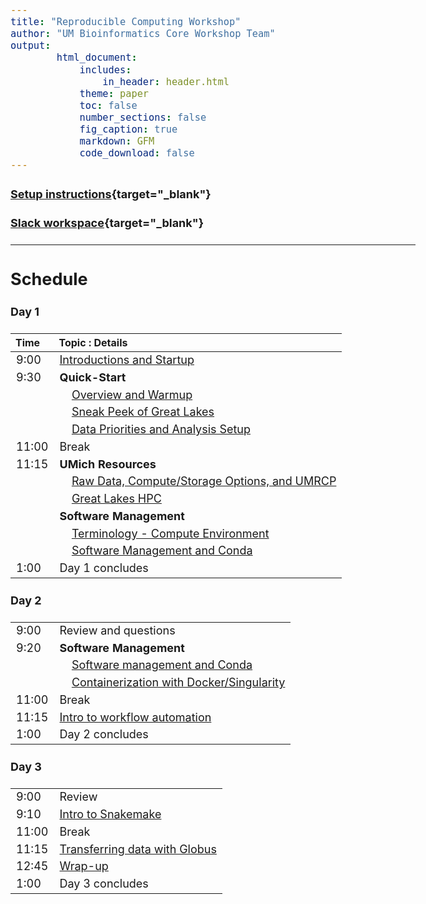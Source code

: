```yaml
---
title: "Reproducible Computing Workshop"
author: "UM Bioinformatics Core Workshop Team"
output:
        html_document:
            includes:
                in_header: header.html
            theme: paper
            toc: false
            number_sections: false
            fig_caption: true
            markdown: GFM
            code_download: false
---
```


<style type="text/css">

body, td {
   font-size: 18px;
}
</style>


#### [Setup instructions](workshop_setup/setup_instructions.html){target="_blank"}

#### [Slack workspace](https://umbioinfcoreworkshops.slack.com){target="_blank"}

---

## Schedule

#### Day 1
| Time | Topic : Details |
| :---  | :---- |
|  9:00 | [Introductions and Startup](intro.html) |
|  9:30 | **Quick-Start** |
|       | &nbsp;&nbsp;&nbsp;&nbsp;[Overview and Warmup](Module_overview_and_warmup.html) |
|       | &nbsp;&nbsp;&nbsp;&nbsp;[Sneak Peek of Great Lakes](Module_sneak_peek_great_lakes.html) |
|       | &nbsp;&nbsp;&nbsp;&nbsp;[Data Priorities and Analysis Setup](Module_data_priorities_analysis_setup.html) |
| 11:00 | Break |
| 11:15 | **UMich Resources** | 
|       | &nbsp;&nbsp;&nbsp;&nbsp;[Raw Data, Compute/Storage Options, and UMRCP](Module_storage_best_practices_UMRCP.html) |
|       | &nbsp;&nbsp;&nbsp;&nbsp;[Great Lakes HPC](Module_great_lakes_cluster.html) |
|       | **Software Management** |
|       | &nbsp;&nbsp;&nbsp;&nbsp;[Terminology - Compute Environment](Module_compute_environment_definition.html) |
|       | &nbsp;&nbsp;&nbsp;&nbsp;[Software Management and Conda](Module_software_management_conda.html) |
|  1:00 | Day 1 concludes |
#### Day 2
| | |
| :---  | :---- |
|  9:00 | Review and questions |
|  9:20 | **Software Management** |
|       | &nbsp;&nbsp;&nbsp;&nbsp;[Software management and Conda](Module_software_management_conda.html) |
|       | &nbsp;&nbsp;&nbsp;&nbsp;[Containerization with Docker/Singularity](Module_containers_docker_singularity.html) |
| 11:00 | Break |
| 11:15 | [Intro to workflow automation](Module_intro_to_workflow_automation.html) |
|  1:00 | Day 2 concludes |
#### Day 3
| | |
| :---  | :---- |
|  9:00 | Review |
|  9:10 | [Intro to Snakemake](Module_intro_to_snakemake.html) |
| 11:00 | Break |
| 11:15 | [Transferring data with Globus](Module_transferring_data_globus.html) |
| 12:45 | [Wrap-up](Module_wrap_up.html) |
|  1:00 | Day 3 concludes |
